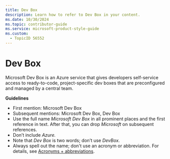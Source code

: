 ```yaml
---
title: Dev Box
description: Learn how to refer to Dev Box in your content.
ms.date: 10/30/2024
ms.topic: contributor-guide
ms.service: microsoft-product-style-guide
ms.custom:
  - TopicID 56552
---
```



# Dev Box

Microsoft Dev Box is an Azure service that gives developers self-service access to ready-to-code, project-specific dev boxes that are preconfigured and managed by a central team.

**Guidelines**

- First mention: Microsoft Dev Box
- Subsequent mentions: Microsoft Dev Box, Dev Box
- Use the full name *Microsoft Dev Box* in all prominent places and the first reference in text. After that, you can drop *Microsoft* on subsequent references.
- Don’t include *Azure.*
- Note that *Dev Box* is two words; don’t use *DevBox.*
- Always spell out the name; don't use an acronym or abbreviation. For details, see [Acronyms + abbreviations](~\acronyms-and-abbreviations.md).



